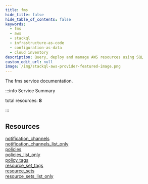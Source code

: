 ```yaml
---
title: fms
hide_title: false
hide_table_of_contents: false
keywords:
  - fms
  - aws
  - stackql
  - infrastructure-as-code
  - configuration-as-data
  - cloud inventory
description: Query, deploy and manage AWS resources using SQL
custom_edit_url: null
image: /img/stackql-aws-provider-featured-image.png
---
```


The fms service documentation.

:::info Service Summary

<div class="row">
<div class="providerDocColumn">
<span>total resources:&nbsp;<b>8</b></span><br />
</div>
</div>

:::

## Resources
<div class="row">
<div class="providerDocColumn">
<a href="/services/fms/notification_channels/">notification_channels</a><br />
<a href="/services/fms/notification_channels_list_only/">notification_channels_list_only</a><br />
<a href="/services/fms/policies/">policies</a><br />
<a href="/services/fms/policies_list_only/">policies_list_only</a>
</div>
<div class="providerDocColumn">
<a href="/services/fms/policy_tags/">policy_tags</a><br />
<a href="/services/fms/resource_set_tags/">resource_set_tags</a><br />
<a href="/services/fms/resource_sets/">resource_sets</a><br />
<a href="/services/fms/resource_sets_list_only/">resource_sets_list_only</a>
</div>
</div>